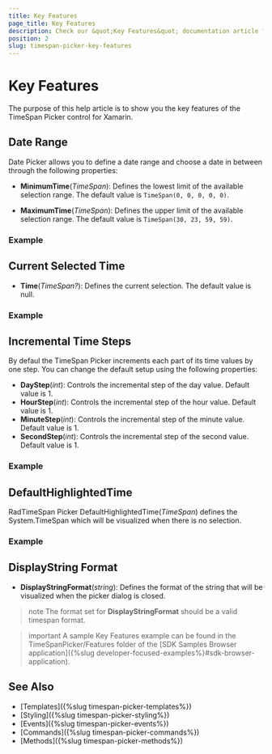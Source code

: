 ```yaml
---
title: Key Features
page_title: Key Features
description: Check our &quot;Key Features&quot; documentation article for Telerik TimeSpan Picker for Xamarin control.
position: 2
slug: timespan-picker-key-features
---
```


# Key Features

The purpose of this help article is to show you the key features of the TimeSpan Picker control for Xamarin. 

## Date Range

Date Picker allows you to define a date range and choose a date in between through the following properties:

* **MinimumTime**(*TimeSpan*): Defines the lowest limit of the available selection range. The default value is `TimeSpan(0, 0, 0, 0, 0)`.

* **MaximumTime**(*TimeSpan*): Defines the upper limit of the available selection range. The default value is `TimeSpan(30, 23, 59, 59)`.

### Example

<snippet id='timespanpicker-keyfeatures-minmaxtime' />

## Current Selected Time

* **Time**(*TimeSpan?*): Defines the current selection. The default value is null.

### Example 

<snippet id='timespanpicker-keyfeatures-time' />

## Incremental Time Steps

By defaul the TimeSpan Picker increments each part of its time values by one step. You can change the default setup using the following properties:

* **DayStep**(*int*): Controls the incremental step of the day value. Default value is 1.
* **HourStep**(*int*): Controls the incremental step of the hour value. Default value is 1.
* **MinuteStep**(*int*): Controls the incremental step of the minute value. Default value is 1. 
* **SecondStep**(*int*): Controls the incremental step of the second value. Default value is 1.

### Example 

<snippet id='timespanpicker-keyfeatures-time-steps' />

## DefaultHighlightedTime

RadTimeSpan Picker DefaultHighlightedTime(*TimeSpan*) defines the System.TimeSpan which will be visualized when there is no selection.

### Example

<snippet id='timespanpicker-keyfeatures-time-defaulthighlighted' />

## DisplayString Format

* **DisplayStringFormat**(*string*): Defines the format of the string that will be visualized when the picker dialog is closed. 

>note The format set for **DisplayStringFormat** should be a valid timespan format. 

>important A sample Key Features example can be found in the TimeSpanPicker/Features folder of the [SDK Samples Browser application]({%slug developer-focused-examples%}#sdk-browser-application).

## See Also

- [Templates]({%slug timespan-picker-templates%})
- [Styling]({%slug timespan-picker-styling%})
- [Events]({%slug timespan-picker-events%})
- [Commands]({%slug timespan-picker-commands%})
- [Methods]({%slug timespan-picker-methods%})
